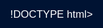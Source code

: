 !DOCTYPE html>
<html lang="en">
<head>
    <meta charset="UTF-8">
    <meta name="viewport" content="width=device-width, initial-scale=1.0">
    <title>Barney Token - Home</title>
    <style>
        /* 

        /* Основной стиль */
        body, html {
            margin: 0;
            padding: 0;
            font-family: Arial, sans-serif;
            background-color: #001333;
            color: #ffffff;
            text-align: center;
            background-image: url('https://www.example.com/path-to-your-space-background.jpg'); /* Замените на URL вашего изображения */
            background-size: cover;
            background-attachment: fixed;
        }

        h1 {
            font-size: 3em;
            margin-top: 20px;
            color: #FFD700;
        }

        h2 {
            font-size: 2em;
            margin: 10px 0;
            color: #FFD700;
        }

        p {
            font-size: 1.2em;
            max-width: 600px;
            margin: 20px auto;
            line-height: 1.5;
        }

        .barney-photo {
            border-radius: 10px;
            margin: 20px 0;
            max-width: 80%;
            height: auto;
        }

        .contract-link {
            display: inline-block;
            margin-top: 20px;
            padding: 15px 30px;
            background-color: #FFD700;
            color: #001333;
            font-weight: bold;
            text-decoration: none;
            border-radius: 8px;
            transition: 0.3s;
        }

        .contract-link:hover {
            background-color: #FFA500;
            color: #001333;
        }

        .footer {
            margin-top: 40px;
            font-size: 0.8em;
            color: #cccccc;
        }
    </style>
</head>
<body>
    <h1>Barney Token</h1>
    <h2>История Барни</h2>
    <p>Барни — это шотландский вислоухий кот, который стал настоящей поддержкой для своего хозяина в сложные времена. Барни сопровождал его в зоне боевых действий на востоке Украины, помогая своим милым видом не унывать, несмотря на обстрелы и тревожные ситуации. Однако из-за стресса, Барни начал болеть, и теперь в его честь создан токен, который станет символом стойкости и преданности.</p>

    <img src="https://www.example.com/path-to-barney-photo.jpg" alt="Фото Барни" class="barney-photo"> <!-- Замените на URL фото Барни -->

    <a href="https://solscan.io/token/YOUR_CONTRACT_ADDRESS" class="contract-link" target="_blank">Посмотреть смарт-контракт</a> <!-- Замените YOUR_CONTRACT_ADDRESS на адрес контракта -->

    <div class="footer">
        &copy; 2024 Barney Token. Все права защищены.
    </div>
</body>
</html>

